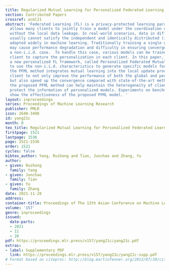 ```yaml
---
title: Regularized Mutual Learning for Personalized Federated Learning
section: Contributed Papers
crossref: acml21
abstract: 'Federated Learning (FL) is a privacy-protected learning paradigm, which
  allows many clients to jointly train a model under the coordination of a server
  without the local data leakage. In real-world scenarios, data in different clients
  usually cannot satisfy the independent and identically distributed (i.i.d.) assumption
  adopted widely in machine learning. Traditionally training a single global model
  may cause performance degradation and difficulty in ensuring convergence in such
  a non-i.i.d. case.  To handle this case, various models can be trained for each
  client to capture the personalization in each client. In this paper, we propose
  a new personalized FL framework, called Personalized Federated Mutual Learning (PFML),
  to use the non-i.i.d. characteristics to generate specific models for clients. Specifically,
  the PFML method integrates mutual learning into the local update process in each
  client to not only improve the performance of both the global and personalized models
  but also speed up the convergence compared with state-of-the-art methods. Moreover,
  the proposed PFML method can help maintain the heterogeneity of client models and
  protect the information of personalized models. Experiments on benchmark datasets
  show the effectiveness of the proposed PFML model. '
layout: inproceedings
series: Proceedings of Machine Learning Research
publisher: PMLR
issn: 2640-3498
id: yang21c
month: 0
tex_title: Regularized Mutual Learning for Personalized Federated Learning
firstpage: 1521
lastpage: 1536
page: 1521-1536
order: 1521
cycles: false
bibtex_author: Yang, Ruihong and Tian, Junchao and Zhang, Yu
author:
- given: Ruihong
  family: Yang
- given: Junchao
  family: Tian
- given: Yu
  family: Zhang
date: 2021-11-28
address:
container-title: Proceedings of The 13th Asian Conference on Machine Learning
volume: '157'
genre: inproceedings
issued:
  date-parts:
  - 2021
  - 11
  - 28
pdf: https://proceedings.mlr.press/v157/yang21c/yang21c.pdf
extras:
- label: Supplementary PDF
  link: https://proceedings.mlr.press/v157/yang21c/yang21c-supp.pdf
# Format based on citeproc: http://blog.martinfenner.org/2013/07/30/citeproc-yaml-for-bibliographies/
---
```

